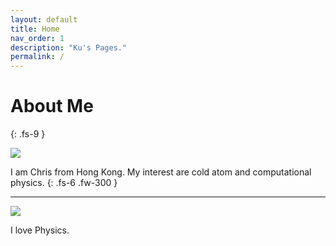 ```yaml
---
layout: default
title: Home
nav_order: 1
description: "Ku's Pages."
permalink: /
---
```


# About Me
{: .fs-9 }

![](../../assets/images/me.png)

I am Chris from Hong Kong. My interest are cold atom and computational physics.
{: .fs-6 .fw-300 }

---

![](../../assets/images/about-background.jpg)

I love Physics.

